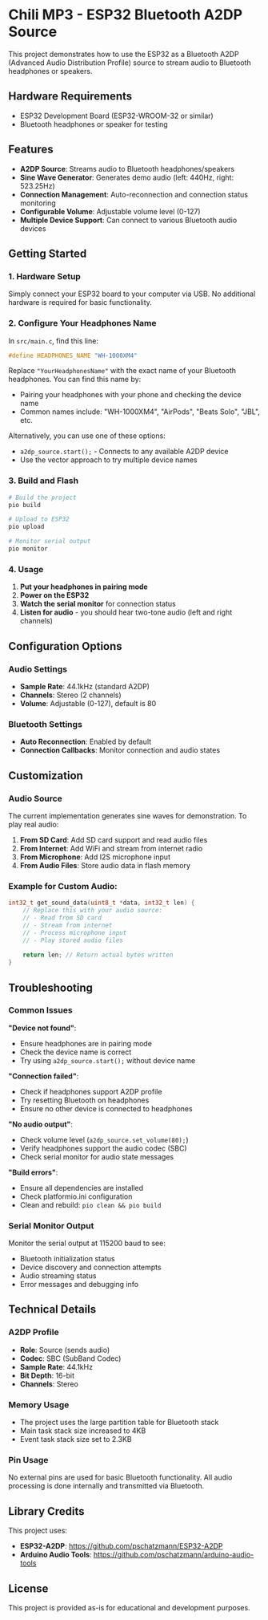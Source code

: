 # Chili MP3 - ESP32 Bluetooth A2DP Source

This project demonstrates how to use the ESP32 as a Bluetooth A2DP (Advanced Audio Distribution Profile) source to stream audio to Bluetooth headphones or speakers.

## Hardware Requirements

- ESP32 Development Board (ESP32-WROOM-32 or similar)
- Bluetooth headphones or speaker for testing

## Features

- **A2DP Source**: Streams audio to Bluetooth headphones/speakers
- **Sine Wave Generator**: Generates demo audio (left: 440Hz, right: 523.25Hz)
- **Connection Management**: Auto-reconnection and connection status monitoring
- **Configurable Volume**: Adjustable volume level (0-127)
- **Multiple Device Support**: Can connect to various Bluetooth audio devices

## Getting Started

### 1. Hardware Setup
Simply connect your ESP32 board to your computer via USB. No additional hardware is required for basic functionality.

### 2. Configure Your Headphones Name
In `src/main.c`, find this line:
```c
#define HEADPHONES_NAME "WH-1000XM4"
```

Replace `"YourHeadphonesName"` with the exact name of your Bluetooth headphones. You can find this name by:
- Pairing your headphones with your phone and checking the device name
- Common names include: "WH-1000XM4", "AirPods", "Beats Solo", "JBL", etc.

Alternatively, you can use one of these options:
- `a2dp_source.start();` - Connects to any available A2DP device
- Use the vector approach to try multiple device names

### 3. Build and Flash

```bash
# Build the project
pio build

# Upload to ESP32
pio upload

# Monitor serial output
pio monitor
```

### 4. Usage

1. **Put your headphones in pairing mode**
2. **Power on the ESP32**
3. **Watch the serial monitor** for connection status
4. **Listen for audio** - you should hear two-tone audio (left and right channels)

## Configuration Options

### Audio Settings
- **Sample Rate**: 44.1kHz (standard A2DP)
- **Channels**: Stereo (2 channels)
- **Volume**: Adjustable (0-127), default is 80

### Bluetooth Settings
- **Auto Reconnection**: Enabled by default
- **Connection Callbacks**: Monitor connection and audio states

## Customization

### Audio Source
The current implementation generates sine waves for demonstration. To play real audio:

1. **From SD Card**: Add SD card support and read audio files
2. **From Internet**: Add WiFi and stream from internet radio
3. **From Microphone**: Add I2S microphone input
4. **From Audio Files**: Store audio data in flash memory

### Example for Custom Audio:
```c
int32_t get_sound_data(uint8_t *data, int32_t len) {
    // Replace this with your audio source:
    // - Read from SD card
    // - Stream from internet
    // - Process microphone input
    // - Play stored audio files
    
    return len; // Return actual bytes written
}
```

## Troubleshooting

### Common Issues

**"Device not found"**:
- Ensure headphones are in pairing mode
- Check the device name is correct
- Try using `a2dp_source.start();` without device name

**"Connection failed"**:
- Check if headphones support A2DP profile
- Try resetting Bluetooth on headphones
- Ensure no other device is connected to headphones

**"No audio output"**:
- Check volume level (`a2dp_source.set_volume(80);`)
- Verify headphones support the audio codec (SBC)
- Check serial monitor for audio state messages

**"Build errors"**:
- Ensure all dependencies are installed
- Check platformio.ini configuration
- Clean and rebuild: `pio clean && pio build`

### Serial Monitor Output
Monitor the serial output at 115200 baud to see:
- Bluetooth initialization status
- Device discovery and connection attempts  
- Audio streaming status
- Error messages and debugging info

## Technical Details

### A2DP Profile
- **Role**: Source (sends audio)
- **Codec**: SBC (SubBand Codec)
- **Sample Rate**: 44.1kHz
- **Bit Depth**: 16-bit
- **Channels**: Stereo

### Memory Usage
- The project uses the large partition table for Bluetooth stack
- Main task stack size increased to 4KB
- Event task stack size set to 2.3KB

### Pin Usage
No external pins are used for basic Bluetooth functionality. All audio processing is done internally and transmitted via Bluetooth.

## Library Credits

This project uses:
- **ESP32-A2DP**: https://github.com/pschatzmann/ESP32-A2DP
- **Arduino Audio Tools**: https://github.com/pschatzmann/arduino-audio-tools

## License

This project is provided as-is for educational and development purposes.